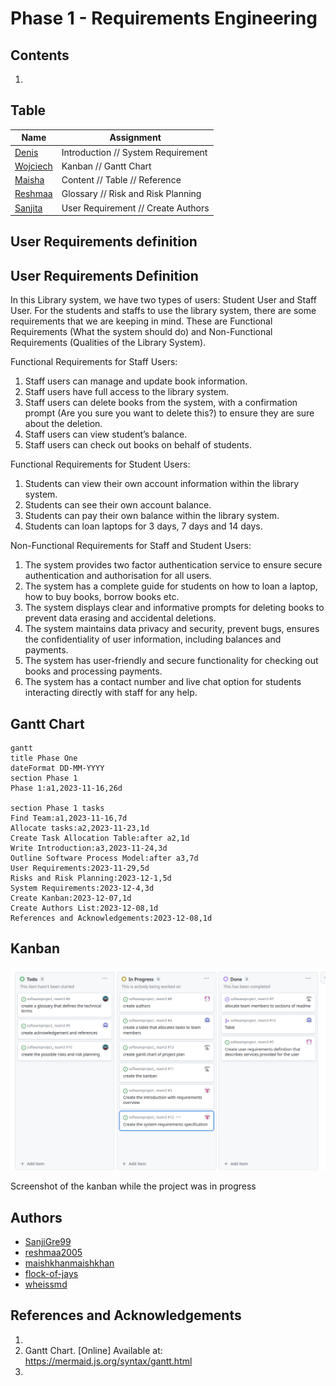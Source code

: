 # Phase 1 - Requirements Engineering

## Contents
1.

## Table
| Name | Assignment |
|-----|-----| 
|[Denis](https://github.com/wheissmd) | Introduction // System Requirement
|[Wojciech](https://github.com/flock-of-jays)| Kanban // Gantt Chart
|[Maisha](https://github.com/maishkhan)| Content // Table // Reference
|[Reshmaa](http://github.com/reshma2005)| Glossary // Risk and Risk Planning
|[Sanjita](http://github.com/SanjiGre99)| User Requirement // Create Authors


## User Requirements definition



  

## User Requirements Definition

In this Library system, we have two types of users: Student User and Staff User. For the students and staffs to use the library system, there are some requirements that we are keeping in mind. These are Functional Requirements (What the system should do) and Non-Functional Requirements (Qualities of the Library System).

Functional Requirements for Staff Users: 
1.	Staff users can manage and update book information.
2.	Staff users have full access to the library system.
3.	Staff users can delete books from the system, with a confirmation prompt (Are you sure you want to delete this?) to ensure they are sure about the deletion.
4.	Staff users can view student’s balance.
5.	Staff users can check out books on behalf of students.

Functional Requirements for Student Users:

1.	Students can view their own account information within the library system.
2.	Students can see their own account balance.
3.	Students can pay their own balance within the library system.
4.	Students can loan laptops for 3 days, 7 days and 14 days.

Non-Functional Requirements for Staff and Student Users: 
1.	The system provides two factor authentication service to ensure secure authentication and authorisation for all users.
2.	The system has a complete guide for students on how to loan a laptop, how to buy books, borrow books etc.
3.	The system displays clear and informative prompts for deleting books to prevent data erasing and accidental deletions.
4.	The system maintains data privacy and security, prevent bugs, ensures the confidentiality of user information, including balances and payments. 
5.	The system has user-friendly and secure functionality for checking out books and processing payments.
6.	The system has a contact number and live chat option for students interacting directly with staff for any help.

## Gantt Chart
```mermaid
gantt
title Phase One
dateFormat DD-MM-YYYY
section Phase 1
Phase 1:a1,2023-11-16,26d

section Phase 1 tasks
Find Team:a1,2023-11-16,7d
Allocate tasks:a2,2023-11-23,1d
Create Task Allocation Table:after a2,1d
Write Introduction:a3,2023-11-24,3d
Outline Software Process Model:after a3,7d
User Requirements:2023-11-29,5d
Risks and Risk Planning:2023-12-1,5d
System Requirements:2023-12-4,3d
Create Kanban:2023-12-07,1d
Create Authors List:2023-12-08,1d
References and Acknowledgements:2023-12-08,1d
```

## Kanban

![screenshot of kanban](kanban.png)

Screenshot of the kanban while the project was in progress


## Authors

- [SanjiGre99](https://github.com/SanjiGre99)
- [reshmaa2005](https://github.com/reshmaa2005)
- [maishkhanmaishkhan](https://github.com/maishkhan)
- [flock-of-jays](https://github.com/flock-of-jays)
- [wheissmd](https://github.com/wheissmd)

## References and Acknowledgements
1. 
2. Gantt Chart. [Online] Available at: https://mermaid.js.org/syntax/gantt.html
3. 